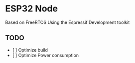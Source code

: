 # ESP32 Node

Based on FreeRTOS Using the Espressif Development toolkit

## TODO
- [ ] Optimize build
- [ ] Optimize Power consumption
